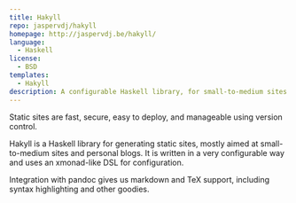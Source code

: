 ```yaml
---
title: Hakyll
repo: jaspervdj/hakyll
homepage: http://jaspervdj.be/hakyll/
language:
  - Haskell
license:
  - BSD
templates:
  - Hakyll
description: A configurable Haskell library, for small-to-medium sites.
---
```


Static sites are fast, secure, easy to deploy, and manageable using version control.

Hakyll is a Haskell library for generating static sites, mostly aimed at small-to-medium sites and personal blogs. It is written in a very configurable way and uses an xmonad-like DSL for configuration.

Integration with pandoc gives us markdown and TeX support, including syntax highlighting and other goodies.
